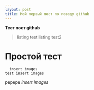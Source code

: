 ```yaml
---
layout: post
title: Мой первый пост по поводу github
---
```


**Тест пост github**

>listing test
>listing test2

 # Простой тест

```
 _insert images_
test insert images
```
pepepe
_insert images_

